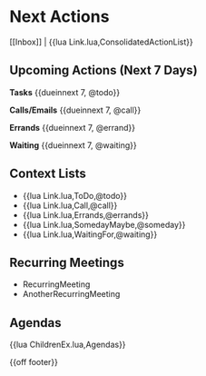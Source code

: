 # Next Actions

[[Inbox]] | {{lua Link.lua,ConsolidatedActionList}}

## Upcoming Actions (Next 7 Days)

**Tasks**
{{dueinnext 7, @todo}}

**Calls/Emails**
{{dueinnext 7, @call}}

**Errands**
{{dueinnext 7, @errand}}

**Waiting**
{{dueinnext 7, @waiting}}

## Context Lists

- {{lua Link.lua,ToDo,@todo}}
- {{lua Link.lua,Call,@call}}
- {{lua Link.lua,Errands,@errands}}
- {{lua Link.lua,SomedayMaybe,@someday}}
- {{lua Link.lua,WaitingFor,@waiting}}

## Recurring Meetings
- RecurringMeeting
- AnotherRecurringMeeting

## Agendas

{{lua ChildrenEx.lua,Agendas}}

{{off footer}}
